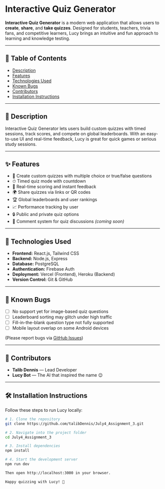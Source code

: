 # Interactive Quiz Generator

**Interactive Quiz Generator** is a modern web application that allows users to **create**, **share**, and **take quizzes**. Designed for students, teachers, trivia fans, and competitive learners, Lucy brings an intuitive and fun approach to learning and knowledge testing.

---

## 📑 Table of Contents

- [Description](#-description)
- [Features](#-features)
- [Technologies Used](#-technologies-used)
- [Known Bugs](#-known-bugs)
- [Contributors](#-contributors)
- [Installation Instructions](#-installation-instructions)

---

## 📖 Description

Interactive Quiz Generator lets users build custom quizzes with timed sessions, track scores, and compete on global leaderboards. With an easy-to-use UI and real-time feedback, Lucy is great for quick games or serious study sessions.

---

## ✨ Features

- 🧠 Create custom quizzes with multiple choice or true/false questions  
- ⏱ Timed quiz mode with countdown  
- 🧾 Real-time scoring and instant feedback  
- 🌍 Share quizzes via links or QR codes  
- 🏆 Global leaderboards and user rankings  
- 📈 Performance tracking by user  
- 🔒 Public and private quiz options  
- 💬 Comment system for quiz discussions *(coming soon)*

---

## 🧪 Technologies Used

- **Frontend:** React.js, Tailwind CSS  
- **Backend:** Node.js, Express  
- **Database:** PostgreSQL  
- **Authentication:** Firebase Auth  
- **Deployment:** Vercel (Frontend), Heroku (Backend)  
- **Version Control:** Git & GitHub  

---

## 🐞 Known Bugs

- [ ] No support yet for image-based quiz questions  
- [ ] Leaderboard sorting may glitch under high traffic  
- [ ] Fill-in-the-blank question type not fully supported  
- [ ] Mobile layout overlap on some Android devices  

(Please report bugs via [GitHub Issues](https://github.com/talibDennis/July4_Assignment_3/issues))

---

## 👥 Contributors

- **Talib Dennis** — Lead Developer  
- **Lucy Bot** — The AI that inspired the name 😉  

---

## 🛠 Installation Instructions

Follow these steps to run Lucy locally:

```bash
# 1. Clone the repository
git clone https://github.com/talibDennis/July4_Assignment_3.git

# 2. Navigate into the project folder
cd July4_Assignment_3

# 3. Install dependencies
npm install

# 4. Start the development server
npm run dev

Then open http://localhost:3000 in your browser.

Happy quizzing with Lucy! 🎉
